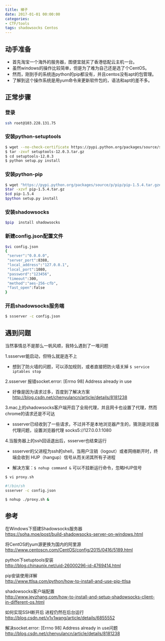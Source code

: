 ```yaml
---
title: 梯子
date: 2017-01-01 00:00:00
categories:
- CTF/tools
tags: shadowsocks Centos
---
```


## 动手准备

- 首先淘宝一个海外的服务器，图便宜就买了香港低配云主机一台。
- 虽然windows的操作比较简单，但是为了难为自己还是选了个CentOS。
- 然而，刚到手的系统连python的pip都没有，并且centos没有apt的包管理。
- 了解到这个操作系统是用yum命令来更新软件包的，语法和apt的差不多。


## 正常步骤

### 登录

```bash
ssh root@103.228.131.75
```

### 安装python-setuptools

```bash
$ wget --no-check-certificate https://pypi.python.org/packages/source/s/setuptools/setuptools-12.0.3.tar.gz#md5=f07e4b0f4c1c9368fcd980d888b29a65
$ tar -zxvf setuptools-12.0.3.tar.gz
$ cd setuptools-12.0.3
$ python setup.py install
```

### 安装python-pip

```bash
$ wget "https://pypi.python.org/packages/source/p/pip/pip-1.5.4.tar.gz#md5=834b2904f92d46aaa333267fb1c922bb" --no-check-certificate
$tar -xzvf pip-1.5.4.tar.gz
$cd pip-1.5.4
$python setup.py install
```

### 安装shadowsocks

```bash
$pip  install shadowsocks
```

### 新建config.json配置文件

```bash
$vi config.json
{   
 "server":"0.0.0.0",
 "server_port":8388,
 "local_address":"127.0.0.1",
 "local_port":1080,
 "password":"123456",
 "timeout":300,
 "method":"aes-256-cfb",
 "fast_open":false
}
```

### 开启shadowsocks服务端

```bash
$ ssserver -c config.json
```


## 遇到问题

当然事情总不是那么一帆风顺，我特么遇到了一堆问题

1.ssserver能启动，但特么就是连不上

- 想到了防火墙的问题，可以添加规则，或者直接把防火墙关掉
`$ service iptables stop`

2.ssserver 报错socket.error: [Errno 98] Address already in use

- 好像是因为请求过多，百度到了解决方案 http://blog.csdn.net/chenyulancn/article/details/8181238

3.mac上的shadowsocks客户端开启了全局代理，并且网卡也设置了代理，然而chrome的请求还是不可达

- ssserver已经收到了一些请求，不过并不是本地浏览器产生的，猜测是浏览器代理问题，设置浏览器代理 socks5://127.0.0.1:1080

4.当服务器上的ssh回话退出后，ssserver也结束运行

- ssserver的父进程为ssh的shell，当用户注销（logout）或者网络断开时，终端会收到 HUP（hangup）信号从而关闭其所有子进程
   
- 解决方案：`$ nohup command &` 可以不挂断运行命令，忽略HUP信号

```bash
$ vi proxy.sh

#!/bin/sh
ssserver -c config.json

$ nohup ./proxy.sh &
```

## 参考

在Windows下搭建Shadowsocks服务器  
https://soha.moe/post/build-shadowsocks-server-on-windows.html

将CentOS的yum源更换为国内的阿里源  
http://www.centoscn.com/CentOS/config/2015/0416/5189.html

python下setuptools安装  
http://blog.chinaunix.net/uid-26000296-id-4769414.html

pip安装使用详解  
http://www.ttlsa.com/python/how-to-install-and-use-pip-ttlsa

shadowsocks客户端配置  
http://www.jeyzhang.com/how-to-install-and-setup-shadowsocks-client-in-different-os.html

如何实现SSH断开后 进程仍然在后台运行  
http://blog.csdn.net/v1v1wang/article/details/6855552

解决socket.error: [Errno 98] Address already in use问题  
http://blog.csdn.net/chenyulancn/article/details/8181238















